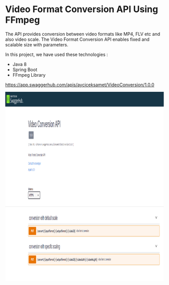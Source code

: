 # Video Format Conversion API Using FFmpeg

The API provides conversion between video formats like MP4, FLV etc and also video scale. The Video Format Conversion API enables fixed and scalable size with parameters.  

In this project, we have used these technologies :
- Java 8
- Spring Boot
- FFmpeg Library

https://app.swaggerhub.com/apis/ayciceksamet/VideoConversion/1.0.0


<p align="center">
<img  width="800" height="600" src="/1.png">
</p>
